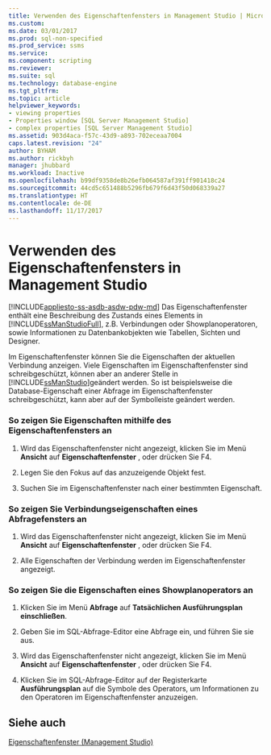```yaml
---
title: Verwenden des Eigenschaftenfensters in Management Studio | Microsoft-Dokumentation
ms.custom: 
ms.date: 03/01/2017
ms.prod: sql-non-specified
ms.prod_service: ssms
ms.service: 
ms.component: scripting
ms.reviewer: 
ms.suite: sql
ms.technology: database-engine
ms.tgt_pltfrm: 
ms.topic: article
helpviewer_keywords:
- viewing properties
- Properties window [SQL Server Management Studio]
- complex properties [SQL Server Management Studio]
ms.assetid: 903d4aca-f57c-43d9-a893-702eceaa7004
caps.latest.revision: "24"
author: BYHAM
ms.author: rickbyh
manager: jhubbard
ms.workload: Inactive
ms.openlocfilehash: b99df9358de8b26efb064587af391ff901418c24
ms.sourcegitcommit: 44cd5c651488b5296fb679f6d43f50d068339a27
ms.translationtype: HT
ms.contentlocale: de-DE
ms.lasthandoff: 11/17/2017
---
```

# <a name="use-the-properties-window-in-management-studio"></a>Verwenden des Eigenschaftenfensters in Management Studio
[!INCLUDE[appliesto-ss-asdb-asdw-pdw-md](../../includes/appliesto-ss-asdb-asdw-pdw-md.md)] Das Eigenschaftenfenster enthält eine Beschreibung des Zustands eines Elements in [!INCLUDE[ssManStudioFull](../../includes/ssmanstudiofull-md.md)], z.B. Verbindungen oder Showplanoperatoren, sowie Informationen zu Datenbankobjekten wie Tabellen, Sichten und Designer.  
  
 Im Eigenschaftenfenster können Sie die Eigenschaften der aktuellen Verbindung anzeigen. Viele Eigenschaften im Eigenschaftenfenster sind schreibgeschützt, können aber an anderer Stelle in [!INCLUDE[ssManStudio](../../includes/ssmanstudio-md.md)]geändert werden. So ist beispielsweise die Database-Eigenschaft einer Abfrage im Eigenschaftenfenster schreibgeschützt, kann aber auf der Symbolleiste geändert werden.  
  
### <a name="to-view-properties-using-the-properties-window"></a>So zeigen Sie Eigenschaften mithilfe des Eigenschaftenfensters an  
  
1.  Wird das Eigenschaftenfenster nicht angezeigt, klicken Sie im Menü **Ansicht** auf **Eigenschaftenfenster** , oder drücken Sie F4.  
  
2.  Legen Sie den Fokus auf das anzuzeigende Objekt fest.  
  
3.  Suchen Sie im Eigenschaftenfenster nach einer bestimmten Eigenschaft.  
  
### <a name="to-view-connection-properties-of-a-query-window"></a>So zeigen Sie Verbindungseigenschaften eines Abfragefensters an  
  
1.  Wird das Eigenschaftenfenster nicht angezeigt, klicken Sie im Menü **Ansicht** auf **Eigenschaftenfenster** , oder drücken Sie F4.  
  
2.  Alle Eigenschaften der Verbindung werden im Eigenschaftenfenster angezeigt.  
  
### <a name="to-view-the-properties-of-a-showplan-operator"></a>So zeigen Sie die Eigenschaften eines Showplanoperators an  
  
1.  Klicken Sie im Menü **Abfrage** auf **Tatsächlichen Ausführungsplan einschließen**.  
  
2.  Geben Sie im SQL-Abfrage-Editor eine Abfrage ein, und führen Sie sie aus.  
  
3.  Wird das Eigenschaftenfenster nicht angezeigt, klicken Sie im Menü **Ansicht** auf **Eigenschaftenfenster** , oder drücken Sie F4.  
  
4.  Klicken Sie im SQL-Abfrage-Editor auf der Registerkarte **Ausführungsplan** auf die Symbole des Operators, um Informationen zu den Operatoren im Eigenschaftenfenster anzuzeigen.  
  
## <a name="see-also"></a>Siehe auch  
 [Eigenschaftenfenster &#40;Management Studio&#41;](http://msdn.microsoft.com/library/6a9a1389-df8d-4cfc-928b-eccbf884a22d)  
  
  
